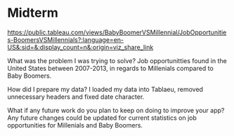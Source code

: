 # Midterm
https://public.tableau.com/views/BabyBoomerVSMillennial/JobOpportunities-BoomersVSMillennials?:language=en-US&:sid=&:display_count=n&:origin=viz_share_link

What was the problem I was trying to solve? Job opportunitties found in the United States between 2007-2013, in regards to Millenials compared to Baby Boomers. 

How did I prepare my data? I loaded my data into Tablaeu, removed unnecessary headers and fixed date character.

What if any future work do you plan to keep on doing to improve your app? Any future changes could be updated for current statistics on job opportunities for Millenials and Baby Boomers. 
